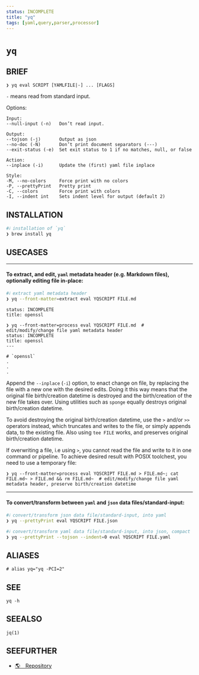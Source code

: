 ```yaml
---
status: INCOMPLETE
title: "yq"
tags: [yaml,query,parser,processor]
---
```


# `yq`

## BRIEF

    ❯ yq eval SCRIPT [YAMLFILE|-] ... [FLAGS]

`-` means read from standard input.

Options:

    Input:
    --null-input (-n)   Don’t read input.

    Output:
    --tojson (-j)       Output as json
    --no-doc (-N)       Don’t print document separators (---)
    --exit-status (-e)  Set exit status to 1 if no matches, null, or false

    Action:
    --inplace (-i)      Update the (first) yaml file inplace

    Style:
    -M, --no-colors     Force print with no colors
    -P, --prettyPrint   Pretty print
    -C, --colors        Force print with colors
    -I, --indent int    Sets indent level for output (default 2)

## INSTALLATION


```bash
#ℹ︎ installation of `yq`
❯ brew install yq
```


## USECASES

----
#### To extract, and edit, `yaml` metadata header (e.g. Markdown files), optionally editing file in-place:


```bash
#ℹ︎ extract yaml metadata header
❯ yq --front-matter=extract eval YQSCRIPT FILE.md
```

    status: INCOMPLETE
    title: openssl

    ❯ yq --front-matter=process eval YQSCRIPT FILE.md  # edit/modify/change file yaml metadata header
    status: INCOMPLETE
    title: openssl
    ---

    # `openssl`
    .
    .
    .

Append the `--inplace` (`-i`) option, to enact change on file, by replacing the file with a new one with the desired edits. Doing it this way means that the original file birth/creation datetime is destroyed and the birth/creation of the new file takes over. Using utilities such as `sponge` equally destroys original birth/creation datetime.

To avoid destroying the original birth/creation datetime, use the `>` and/or `>>` operators instead, which truncates and writes to the file, or simply appends data, to the existing file. Also using `tee FILE` works, and preserves original birth/creation datetime.

If overwriting a file, i.e using `>`, you cannot read the file and write to it in one command or pipeline. To achieve desired result with POSIX toolchest, you need to use a temporary file:

    ❯ yq --front-matter=process eval YQSCRIPT FILE.md > FILE.md~; cat FILE.md~ > FILE.md && rm FILE.md~  # edit/modify/change file yaml metadata header, preserve birth/creation datetime

----
#### To convert/transform between `yaml` and `json` data files/standard-input:


```bash
#ℹ︎ convert/transform json data file/standard-input, into yaml
❯ yq --prettyPrint eval YQSCRIPT FILE.json
```



```bash
#ℹ︎ convert/transform yaml data file/standard-input, into json, compact as one line
❯ yq --prettyPrint --tojson --indent=0 eval YQSCRIPT FILE.yaml
```



## ALIASES

    # alias yq="yq -PCI=2"


## SEE

    yq -h

## SEEALSO

    jq(1)

## SEEFURTHER

- [🌎 Repository](https://mikefarah.gitbook.io/yq/)
